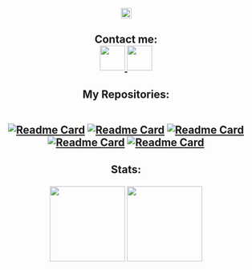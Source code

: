  <p align="center">
<img height=21 src="https://komarev.com/ghpvc/?username=praiman99">
</p>
<div height='45' align="center">
<h2>Contact me: <br>
<a href="https://github.com/praiman99"> <img src="https://img.icons8.com/ios-glyphs/120/FFFFFF/github.png" height='50'> </a>
<a href="https://t.me/PR_Aiman"> <img src="https://img.icons8.com/color/96/FFFFFF/telegram-app--v1.png" height='50'> </a>
</h2>
</div>

<div height='45' align="center">
<h2>My Repositories: <br>
  </br>

[![Readme Card](https://github-readme-stats.vercel.app/api/pin/?username=praiman99&repo=Protection-VPS)](https://github.com/praiman99/Protection-VPS)
[![Readme Card](https://github-readme-stats.vercel.app/api/pin/?username=praiman99&repo=AutoScriptVPN-Xray)](https://github.com/praiman99/AutoScriptVPN-Xray)
[![Readme Card](https://github-readme-stats.vercel.app/api/pin/?username=praiman99&repo=AutoScriptVPN)](https://github.com/praiman99/AutoScriptVPN)
[![Readme Card](https://github-readme-stats.vercel.app/api/pin/?username=praiman99&repo=AutoScriptVPN-WG)](https://github.com/praiman99/AutoScriptVPN-WG)
[![Readme Card](https://github-readme-stats.vercel.app/api/pin/?username=praiman99&repo=AutoScriptVPN-V2ray)](https://github.com/praiman99/AutoScriptVPN-V2ray)
  </h2>
  </div>
<h2 align="center">
Stats:<br>
<p align="center">  
<img height=150 src="https://github-readme-stats.vercel.app/api/top-langs/?username=praiman99&layout=compact&theme=dark">
<img height=150 src="https://github-readme-stats.vercel.app/api?username=praiman99&count_private=true&show_icons=true&theme=dark">
</h2>
</p>
